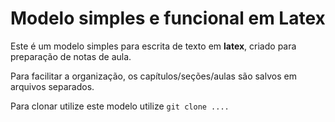 # Modelo simples e funcional em Latex

 Este é um modelo simples para escrita de texto em **latex**, criado para preparação de notas de aula.

 Para facilitar a organização, os capítulos/seções/aulas são salvos em arquivos separados.

Para clonar utilize este modelo utilize
 `git clone ....`
